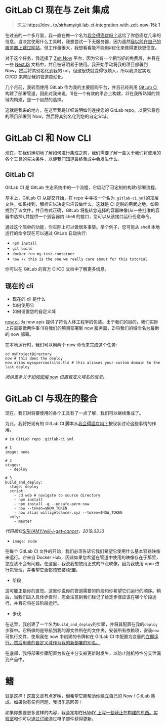 # GitLab CI 现在与 Zeit 集成

> 原文:[https://dev . to/sirhamy/git lab-ci-integration-with-zeit-now-15k 1](https://dev.to/sirhamy/gitlab-ci-integration-with-zeit-now-15k1)

在过去的一个多月里，我一直在做一个名为[我会得癌症吗？](https://dev.to/projects/willigetcancer)这给了你患癌症几率的信息。当决定使用什么工具时，我想尝试一下无服务器，因为虽然[我以前在自己的服务器上建过网站](https://dev.to/projects/iamhamy)，但工作量很大，我想看看能不能用#优化来做得更快更便宜。

对于这个任务，我选择了 [Zeit Now](https://zeit.co/now) 平台，因为它有一个相当好的免费层，并且在一些 [NextJS](https://nextjs.org/) 文档中，并且被证明易于使用。我开始手动将我的项目部署到 Now，然后将其别名化到我的 url，但这很快就变得很烦人，所以我决定实现 CI/CD 来帮助我的管道自动化。

几个月前，我转而使用 GitLab 作为我的主要回购平台，并且已经利用 [GitLab CI](https://about.gitlab.com/product/continuous-integration/) 构建了部署管道，因此对我来说，1)在一个有效的平台上构建，2)在我所熟知的领域内构建，是一个自然的选择。

这就是我来的地方，在这里我将详细说明如何连接您的 GitLab repo，以便它将您的项目部署到 Now，然后将其别名化到您的自定义域。

# [](#gitlab-ci-and-the-now-cli)GitLab CI 和 Now CLI

现在，在我们确切地了解如何进行集成之前，我们需要了解一些关于我们将使用的各个工具的先决条件，以便我们知道最终集成中会发生什么。

## [](#gitlab-ci)GitLab CI

GitLab CI 是 GitLab 生态系统中的一个流程，它启动了可定制的构建/部署流程。

基本上，GitLab CI 从提交开始，在 repo 中寻找一个名为`.gitlab-ci.yml`的顶层文件，如果找到，解析它以决定它应该做什么。这就是 CI 定制的用武之地。如果找到了该文件，并且格式正确，GitLab 将旋转您选择的容器映像(从一些批准的容器中选择),并提供一个到容器内 shell 的接口，您可以从该接口运行任意命令。

通过这个简单的功能，你实际上可以做很多事情。举个例子，您可能从 shell 本地运行的命令现在可以通过 GitLab 自动执行:

*   `npm install`
*   `git build`
*   `docker run my-test-container`
*   `now // this is the one we really care about for this tutorial`

你可以在 GitLab 的官方 CI/CD 文档中了解更多信息。

## [](#the-now-cli)现在的 cli

*   现在的 cli 是什么
*   如何使用它
*   如何设置您的自定义域

[now cli](https://zeit.co/docs/) 为 now apis 提供了符合人体工程学的包装。出于我们的目的，我们实际上只需要做两件事:1)将我们的项目部署到 now 服务器，2)将我们的域命名为最新的 now 部署。

在本地运行时，我们可以用两个 now 命令来完成这个任务:

```
cd myProjectDirectory
now # this does the deploy
now alias mysupercoolsite.tld # this aliases your custom domain to the last deploy 
```

*阅读更多关于[如何使用 now](https://zeit.co/docs/v2/domains-and-aliases/adding-a-domain) 设置自定义域名的信息。*

# [](#gitlab-ci-integration-with-now)GitLab CI 与现在的整合

现在，我们对将要使用的各个工具有了一点了解，我们可以继续集成了。

为此，我将把现有的 GitLab CI 脚本从[我会得癌症吗？](https://dev.to/projects/willigetcancer)按现状讨论这些事情的作用。

```
# in GitLab repo .gitlab-ci.yml

# 1
image: node

# 2
stages:
  - deploy

# 3
build_and_deploy:
  stage: deploy
  script:
    - cd web # navigate to source directory
    - npm install
    - npm install -g --unsafe-perm now
    - now --token=$NOW_TOKEN
    - now alias willigetcancer.xyz --token=$NOW_TOKEN
  only:
    - master 
```

*代码摘自[SIRHAMY/will-I-get-cancer](https://gitlab.com/SIRHAMY/will-i-get-cancer/blob/master/.gitlab-ci.yml)，2019.03.10*

*   `image: node`

在每个 GitLab CI 文件的开始，我们必须告诉它我们希望它使用什么基本容器映像来运行。它来自 Docker Hub，因此如果您希望在管道中使用的映像存在于那里，您应该不会有问题。在这里，我说我想使用正式的节点映像，因为我使用 npm 进行包管理，并希望它全部预安装/配置。

*   阶段

这可能正是你的直觉。这里你说你的管道需要的阶段和你希望它们运行的顺序。稍后，当我们进入具体步骤时，您会注意到我们标记了给定步骤应该在哪个阶段运行，并且它将在该阶段运行。

*   步伐

在这里，我创建了一个名为`build_and_deploy`的步骤，并将其配置在我的`deploy`步骤中。它所做的是导航到我的源文件所在的文件夹，安装所有依赖项，安装`now`可执行文件，使用我在 now 中创建的令牌和在 GitLab CI 中配置为变量的[立即运行，然后用我的自定义域作为我的新部署的别名。](https://docs.gitlab.com/ee/ci/variables/)

在底部，我将部署步骤配置为仅在主分支被更新时发生，以防止随机特性分支泄漏到产品中。

# [](#fin)鳍

就是这样！这篇文章有点罗嗦，但希望它能帮助你建立自己的 Now / GitLab 集成。如果你有任何问题，我很乐意回答！

如果你想要更多这样的内容，我会定期在[HAMY 上写一些我正在构建的东西。实验室](https://dev.to/)和你可以[通过订阅](https://iamhamy.xyz/subscribe)通过电子邮件获得更新。